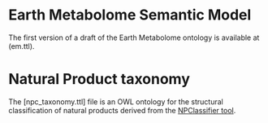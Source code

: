 # Earth Metabolome Semantic Model
The first version of a draft of the Earth Metabolome ontology is available at (em.ttl).

# Natural Product taxonomy
The [npc_taxonomy.ttl] file is an OWL ontology for the structural classification of natural products derived from the [NPClassifier tool](https://pubs.acs.org/doi/10.1021/acs.jnatprod.1c00399).




